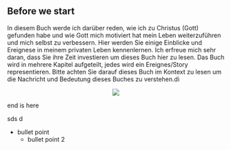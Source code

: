 ## Before we start

In diesem Buch werde ich darüber reden, wie ich zu Christus (Gott) gefunden habe
und wie Gott mich motiviert hat mein Leben weiterzuführen und mich selbst zu verbessern.
Hier werden Sie einige Einblicke und Ereignese in meinem privaten Leben kennenlernen.
Ich erfreue mich sehr daran, dass Sie ihre Zeit investieren um dieses Buch hier zu lesen.
Das Buch wird in mehrere Kapitel aufgeteilt, jedes wird ein Ereignes/Story representieren.
Bitte achten Sie darauf dieses Buch im Kontext zu lesen um die Nachricht und Bedeutung dieses Buches zu verstehen.di



<div style="text-align: center;">
  <img src="http://127.0.0.1:8080/assets/faith_book/IMG_0019.png"></img>
</div>

end is here


sds
d


- bullet point
  - bullet point 2
